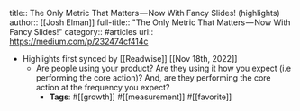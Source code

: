 title:: The Only Metric That Matters — Now With Fancy Slides! (highlights)
author:: [[Josh Elman]]
full-title:: "The Only Metric That Matters — Now With Fancy Slides!"
category:: #articles
url:: https://medium.com/p/232474cf414c

- Highlights first synced by [[Readwise]] [[Nov 18th, 2022]]
	- Are people using your product? Are they using it how you expect (i.e performing the core action)? And, are they performing the core action at the frequency you expect?
		- **Tags**: #[[growth]] #[[measurement]] #[[favorite]]